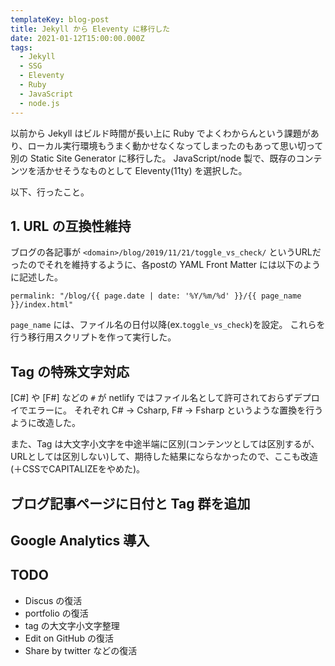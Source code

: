 ```yaml
---
templateKey: blog-post
title: Jekyll から Eleventy に移行した
date: 2021-01-12T15:00:00.000Z
tags:
  - Jekyll
  - SSG
  - Eleventy
  - Ruby
  - JavaScript
  - node.js
---
```

以前から Jekyll はビルド時間が長い上に Ruby でよくわからんという課題があり、ローカル実行環境もうまく動かせなくなってしまったのもあって思い切って別の Static Site Generator に移行した。
JavaScript/node 製で、既存のコンテンツを活かせそうなものとして Eleventy(11ty) を選択した。

以下、行ったこと。


## 1. URL の互換性維持

ブログの各記事が ``<domain>/blog/2019/11/21/toggle_vs_check/`` というURLだったのでそれを維持するように、各postの YAML Front Matter には以下のように記述した。

```
permalink: "/blog/{{ page.date | date: '%Y/%m/%d' }}/{{ page_name }}/index.html"
```

``page_name`` には、ファイル名の日付以降(ex.``toggle_vs_check``)を設定。
これらを行う移行用スクリプトを作って実行した。

## Tag の特殊文字対応

[C#] や [F#] などの ``#`` が netlify ではファイル名として許可されておらずデプロイでエラーに。
それぞれ C# → Csharp, F# → Fsharp というような置換を行うように改造した。

また、Tag は大文字小文字を中途半端に区別(コンテンツとしては区別するが、URLとしては区別しない)して、期待した結果にならなかったので、ここも改造(＋CSSでCAPITALIZEをやめた)。

## ブログ記事ページに日付と Tag 群を追加

## Google Analytics 導入

## TODO

- Discus の復活
- portfolio の復活
- tag の大文字小文字整理
- Edit on GitHub の復活
- Share by twitter などの復活
